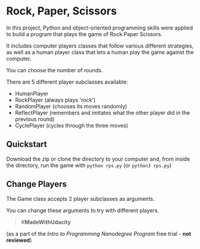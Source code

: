 # Rock, Paper, Scissors

In this project, Python and object-oriented programming skills were applied to build a program that plays the game of Rock Paper Scissors.

It includes computer players classes that follow various different strategies, as well as a human player class that lets a human play the game against the computer.

You can choose the number of rounds.

There are 5 different player subclasses available:

- HumanPlayer
- RockPlayer (always plays 'rock')
- RandomPlayer (chooses its moves randomly)
- ReflectPlayer (remembers and imitates what the other player did in the previous round)
- CyclePlayer (cycles through the three moves)

## Quickstart

Download the zip or clone the directory to your computer and, from inside the directory, run the game with `python rps.py` (or `python3 rps.py`)

## Change Players

The Game class accepts 2 player subclasses as arguments.

You can change these arguments to try with different players.

> #**MadeWithUdacity**

(as a part of the _Intro to Programming Nanodegree Program_ free trial - **not reviewed**)
